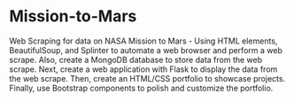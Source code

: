# Mission-to-Mars
Web Scraping for data on NASA Mission to Mars - Using HTML elements, BeautifulSoup, and Splinter to automate a web browser and perform a web scrape. Also, create a MongoDB database to store data from the web scrape. Next, create a web application with Flask to display the data from the web scrape. Then, create an HTML/CSS portfolio to showcase  projects. Finally, use Bootstrap components to polish and customize the portfolio.
